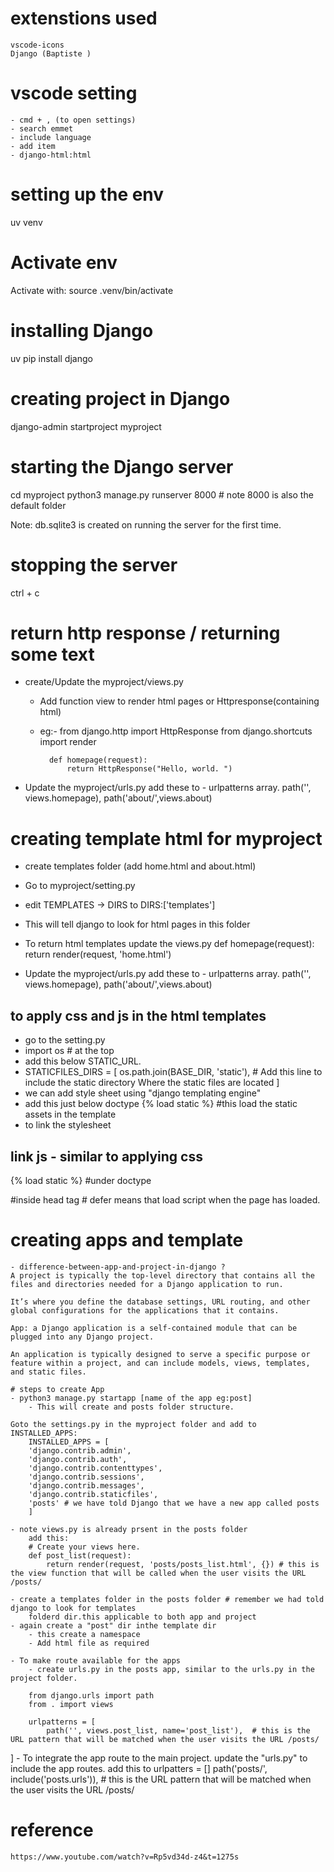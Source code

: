 # extenstions used
    vscode-icons
    Django (Baptiste )
# vscode setting
    - cmd + , (to open settings)
    - search emmet
    - include language
    - add item
    - django-html:html

# setting up the env
uv venv

# Activate env
Activate with: source .venv/bin/activate

# installing Django
uv pip install django

# creating project in Django
django-admin startproject myproject 

# starting the Django server
cd myproject 
python3 manage.py runserver 8000 # note 8000 is also the default folder

Note: db.sqlite3 is created on running the server for the first time.

# stopping the server
ctrl + c

# return http response / returning some text
- create/Update the myproject/views.py
    - Add function view to render html pages or Httpresponse(containing html)
    - eg:-  from django.http import HttpResponse
            from django.shortcuts import render

            def homepage(request):
                return HttpResponse("Hello, world. ")

- Update the myproject/urls.py
    add these to - urlpatterns array.
        path('', views.homepage),
        path('about/',views.about)

# creating template html for myproject
- create templates folder (add home.html and about.html)
- Go to myproject/setting.py
- edit TEMPLATES -> DIRS to DIRS:['templates']
- This will tell django to look for html pages in this folder

- To return html templates update the views.py
            def homepage(request):
                return render(request, 'home.html')

- Update the myproject/urls.py
    add these to - urlpatterns array.
        path('', views.homepage),
        path('about/',views.about)


## to apply css and js in the html templates
- go to the setting.py
- import os # at the top
- add this below STATIC_URL.
-
    STATICFILES_DIRS = [
        os.path.join(BASE_DIR, 'static'), # Add this line to include the static directory Where the static files are located
    ]
- we can add style sheet using "django templating engine"
- add this just below doctype
    {% load static %} #this load the static assets in the template
- to link the stylesheet
    <link rel="stylesheet" href="{% static 'css/style.css' %}">

## link js - similar to applying css
{% load static %} #under doctype
<script src="{% static 'js/main.js' %}" defer></script> #inside head tag # defer means that load script when the page has loaded.

# creating apps and template
    - difference-between-app-and-project-in-django ?
    A project is typically the top-level directory that contains all the files and directories needed for a Django application to run.

    It’s where you define the database settings, URL routing, and other global configurations for the applications that it contains.

    App: a Django application is a self-contained module that can be plugged into any Django project.

    An application is typically designed to serve a specific purpose or feature within a project, and can include models, views, templates, and static files.

    # steps to create App
    - python3 manage.py startapp [name of the app eg:post]
        - This will create and posts folder structure.
    
    Goto the settings.py in the myproject folder and add to INSTALLED_APPS:
        INSTALLED_APPS = [
        'django.contrib.admin',
        'django.contrib.auth',
        'django.contrib.contenttypes',
        'django.contrib.sessions',
        'django.contrib.messages',
        'django.contrib.staticfiles',
        'posts' # we have told Django that we have a new app called posts
        ]

    - note views.py is already prsent in the posts folder
        add this:
        # Create your views here.
        def post_list(request):
            return render(request, 'posts/posts_list.html', {}) # this is the view function that will be called when the user visits the URL /posts/

    - create a templates folder in the posts folder # remember we had told django to look for templates
        folderd dir.this applicable to both app and project
    - again create a "post" dir inthe template dir
        - this create a namespace
        - Add html file as required

    - To make route available for the apps
        - create urls.py in the posts app, similar to the urls.py in the project folder.

        from django.urls import path
        from . import views

        urlpatterns = [
            path('', views.post_list, name='post_list'),  # this is the URL pattern that will be matched when the user visits the URL /posts/
]
    - To integrate the app route to the main project.
    update the "urls.py" to include the app routes.
        add this to urlpatters = []
            path('posts/', include('posts.urls')),  # this is the URL pattern that will be matched when the user visits the URL /posts/
# reference
    https://www.youtube.com/watch?v=Rp5vd34d-z4&t=1275s